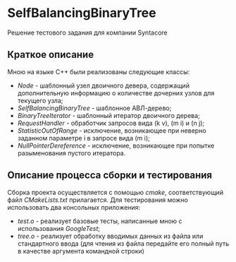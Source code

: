 # SelfBalancingBinaryTree
Решение тестового задания для компании Syntacore
## Краткое описание
Мною на языке C++ были реализованы следующие классы:
+ _Node_ - шаблонный узел двоичного девера, содержащий дополнительную информацию о количестве дочерних узлов для текущего узла;
+ _SelfBalancingBinaryTree_ - шаблонное АВЛ-дерево;
+ _BinaryTreeIterator_ - шаблонный итератор двоичного дерева;
+ _RequestHandler_ - обработчик запросов вида (k v), (m i) и (n j);
+ _StatisticOutOfRange_ - исключение, возникающее при неверно заданном параметре i в запросе вида (m i);
+ _NullPointerDereference_ - исключение, возникающее при попытке разыменования пустого итератора.
## Описание процесса сборки и тестирования
Сборка проекта осуществляется с помощью _cmake_, соответствующий файл _CMakeLists.txt_ прилагается.
Для тестирования можно использовать два консольных приложения:
+ _test.o_ - реализует базовые тесты, написанные мною с использования _GoogleTest_;
+ _tree.o_ - реализует обработку вводимых данных из файла или стандартного ввода (для чтения из файла передайте его полный путь в качестве аргумента командной строки)
